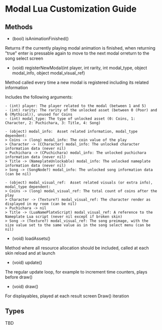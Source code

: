 # Modal Lua Customization Guide

## Methods

- (bool) isAnimationFinished()

Returns if the currently playing modal animation is finished, when returning "true" enter is pressable again to move to the next modal orreturn to the song select screen

- (void) registerNewModal(int player, int rarity, int modal_type, object modal_info, object modal_visual_ref)

Method called every time a new modal is registered including its related information

Includes the following arguments:
```
- (int) player: The player related to the modal (between 1 and 5)
- (int) rarity: The rarity of the unlocked asset (between 0 (Poor) and 6 (Mythical)), unused for Coins
- (int) modal_type: The type of unlocked asset (0: Coins, 1: Character, 2: Puchichara, 3: Title, 4: Song)

- (object) modal_info:  Asset related information, modal_type dependent:
> Coins -> (long) modal_info: The coin value of the play
> Character -> (CCharacter) modal_info: The unlocked character information data (never nil) 
> Puchichara -> (CPuchichara) modal_info: The unlocked puchichara information data (never nil)
> Title -> (NameplateUnlockable) modal_info: The unlocked nameplate information data (never nil)
> Song -> (SongNode?) modal_info: The unlocked song information data (can be nil)

- (object) modal_visual_ref:  Asset related visuals (or extra info), modal_type dependent:
> Coins -> (long) modal_visual_ref: The total count of coins after the play
> Character -> (Texture?) modal_visual_ref: The character render as displayed in my room (can be nil)
> Puchichara -> nil
> Title -> (LuaNamePlateScript) modal_visual_ref: A reference to the Nameplate Lua script (never nil except if broken skin)
> Song -> (Texture?) modal_visual_ref: The song preimage, with the size value set to the same value as in the song select menu (can be nil)
```

- (void) loadAssets()

Method where all resource allocation should be included, called at each skin reload and at launch

- (void) update()

The regular update loop, for example to increment time counters, plays before draw()

- (void) draw() 

For displayables, played at each result screen Draw() iteration

## Types

TBD
